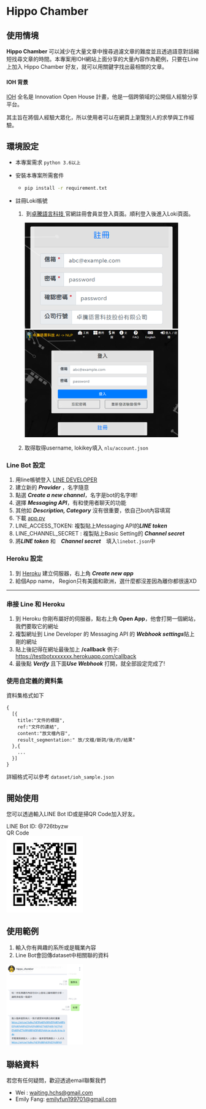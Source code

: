 # Hippo Chamber 
## 使用情境

**Hippo Chamber** 可以減少在大量文章中搜尋過濾文章的難度並且透過語意對話縮短找尋文章的時間。本專案用IOH網站上面分享的大量內容作為範例，只要在Line上加入 Hippo Chamber 好友，就可以用關鍵字找出最相關的文章。

#### IOH 背景

[IOH](https://ioh.tw/) 全名是 Innovation Open House 計畫，他是一個跨領域的公開個人經驗分享平台。

其主旨在將個人經驗大眾化，所以使用者可以在網頁上瀏覽別人的求學與工作經驗。

## 環境設定
- 本專案需求 ```python 3.6以上```
- 安裝本專案所需套件

  - ```bash
    pip install -r requirement.txt
    ```

- 註冊Loki帳號

  1. ​	到[卓騰語言科技 ](https://api.droidtown.co/)官網註冊會員並登入頁面。順利登入後進入Loki頁面。

     <img src="https://raw.githubusercontent.com/Joshua0128/dobby/main/img/DT_register.png" alt="註冊 圖示" width=400 />

     <img src="https://raw.githubusercontent.com/Joshua0128/dobby/main/img/DT_login.png" alt="登入 圖示"  width=400 />
  2. 取得取得username, lokikey填入 ```nlu/account.json```


### Line Bot 設定

1. 用line帳號登入 [LINE DEVELOPER](https://developers.line.biz/en/)
2. 建立新的 ***Provider*** ，名字隨意
3. 點選 ***Create a new channel***，名字是bot的名字唷!
4. 選擇 ***Messaging API***，有和使用者聊天的功能
5. 其他如 ***Description, Category*** 沒有很重要，依自己bot內容填寫
6. 下載 [app.py](https://github.com/Joshua0128/dobby/blob/main/app.py) 
7. LINE_ACCESS_TOKEN: 複製貼上Messaging API的***LINE token***
8. LINE_CHANNEL_SECRET : 複製貼上Basic Setting的 ***Channel secret***
9. 將***LINE token*** 和　***Channel secret***　填入```linebot.json```中

### Heroku 設定

1.  到 [Heroku](https://dashboard.heroku.com/login) 建立伺服器，右上角 ***Create new app*** 
2.  給個App name， Region只有美國和歐洲，選什麼都沒差因為離你都很遠XD

***

### 串接 Line 和 Heroku

1. 到 Heroku 你剛布屬好的伺服器，點右上角 **Open App**，他會打開一個網站，我們要取它的網址
2. 複製網址到 Line Developer 的 Messaging API 的 ***Webhook settings***貼上剛的網址
3. 貼上後記得在網址最後加上 **/callback** 例子: https://testbotxxxxxxx.herokuapp.com/callback
4. 最後點 ***Verify*** 且下面***Use Webhook*** 打開，就全部設定完成了! 

### 使用自定義的資料集
資料集格式如下
```
{
  [{
    title:"文件的標題",
    ref:"文件的連結",
    content:"放文檔內容",
    result_segmentation:" 放/文檔/斷詞/後/的/結果"
  },{
    ...
  }]
}
```
詳細格式可以參考 ```dataset/ioh_sample.json```

## 開始使用
您可以透過輸入LINE Bot ID或是掃QR Code加入好友。

LINE Bot ID: @726tbyzw </br>
QR Code </br>
<img src="https://raw.githubusercontent.com/Joshua0128/dobby/main/img/qrcode.png" width = 200 />

## 使用範例
1. 輸入你有興趣的系所或是職業內容
2. Line Bot會回傳dataset中相關聯的資料
<img src="https://raw.githubusercontent.com/Joshua0128/dobby/main/img/demo.png" width = 200 />

## 聯絡資料
若您有任何疑問，歡迎透過email聯繫我們
- Wei : waiting.hchs@gmail.com
- Emily Fang: emilyfun199701@gmail.com


